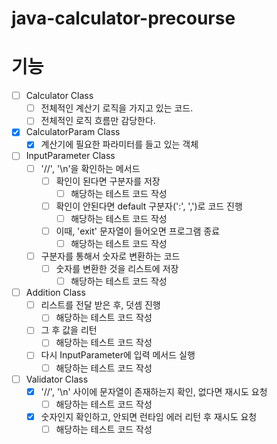 # java-calculator-precourse

# 기능
- [ ] Calculator Class
  - [ ] 전체적인 계산기 로직을 가지고 있는 코드.
  - [ ] 전체적인 로직 흐름만 감당한다.
- [X] CalculatorParam Class
  - [X] 계산기에 필요한 파라미터를 들고 있는 객체
- [ ] InputParameter Class
  - [ ] '//', '\n'을 확인하는 메서드
    - [ ] 확인이 된다면 구분자를 저장
      - [ ] 해당하는 테스트 코드 작성
    - [ ] 확인이 안된다면 default 구분자(':', ',')로 코드 진행
      - [ ] 해당하는 테스트 코드 작성
    - [ ] 이때, 'exit' 문자열이 들어오면 프로그램 종료
      - [ ] 해당하는 테스트 코드 작성
  - [ ] 구분자를 통해서 숫자로 변환하는 코드
    - [ ] 숫자를 변환한 것을 리스트에 저장
      - [ ] 해당하는 테스트 코드 작성
- [ ] Addition Class
  - [ ] 리스트를 전달 받은 후, 덧셈 진행
    - [ ] 해당하는 테스트 코드 작성
  - [ ] 그 후 값을 리턴
    - [ ] 해당하는 테스트 코드 작성
  - [ ] 다시 InputParameter에 입력 메서드 실행
    - [ ] 해당하는 테스트 코드 작성
- [ ] Validator Class
  - [X] '//', '\n' 사이에 문자열이 존재하는지 확인, 없다면 재시도 요청
    - [ ] 해당하는 테스트 코드 작성
  - [X] 숫자인지 확인하고, 안되면 런타임 에러 리턴 후 재시도 요청
    - [ ] 해당하는 테스트 코드 작성